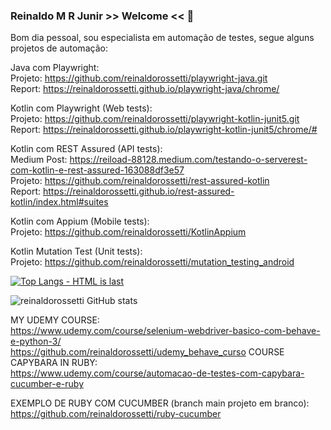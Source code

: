 ### Reinaldo M R Junir >> Welcome << 👋

Bom dia pessoal, sou especialista em automação de testes, segue alguns projetos de automação:  

Java com Playwright:  
Projeto: https://github.com/reinaldorossetti/playwright-java.git  
Report: https://reinaldorossetti.github.io/playwright-java/chrome/  

Kotlin com Playwright (Web tests):  
Projeto: https://github.com/reinaldorossetti/playwright-kotlin-junit5.git  
Report: https://reinaldorossetti.github.io/playwright-kotlin-junit5/chrome/#  

Kotlin com REST Assured (API tests):  
Medium Post: https://reiload-88128.medium.com/testando-o-serverest-com-kotlin-e-rest-assured-163088df3e57  
Projeto: https://github.com/reinaldorossetti/rest-assured-kotlin  
Report: https://reinaldorossetti.github.io/rest-assured-kotlin/index.html#suites 

Kotlin com Appium (Mobile tests):  
Projeto: https://github.com/reinaldorossetti/KotlinAppium

Kotlin Mutation Test (Unit tests):  
Projeto: https://github.com/reinaldorossetti/mutation_testing_android

<!--
**reinaldorossetti/reinaldorossetti** is a ✨ _special_ ✨ repository because its `README.md` (this file) appears on your GitHub profile.

Here are some ideas to get you started:

- 🔭 I’m currently working on ...
- 🌱 I’m currently learning ...
- 👯 I’m looking to collaborate on ...
- 🤔 I’m looking for help with ...
- 💬 Ask me about ...
- 📫 How to reach me: ...
- 😄 Pronouns: ...
- ⚡ Fun fact: ...
-->

[![Top Langs - HTML is last](https://github-readme-stats.vercel.app/api/top-langs/?username=reinaldorossetti&theme=dracula)](https://github.com/reinaldorossetti/github-readme-stats)

![reinaldorossetti GitHub stats](https://github-readme-stats.vercel.app/api?username=reinaldorossetti&show_icons=true&theme=dracula)



MY UDEMY COURSE:  
https://www.udemy.com/course/selenium-webdriver-basico-com-behave-e-python-3/  
https://github.com/reinaldorossetti/udemy_behave_curso 
COURSE CAPYBARA IN RUBY:  
https://www.udemy.com/course/automacao-de-testes-com-capybara-cucumber-e-ruby  

EXEMPLO DE RUBY COM CUCUMBER (branch main projeto em branco):  
https://github.com/reinaldorossetti/ruby-cucumber  
